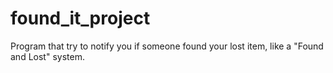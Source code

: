 # found_it_project
Program that try to notify you if someone found your lost item, like a "Found and Lost" system.
